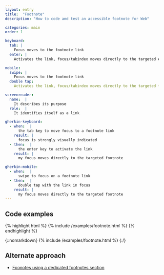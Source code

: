 ```yaml
---
layout: entry
title:  "Footnote"
description: "How to code and test an accessible footnote for Web"

categories: main
order: 1

keyboard:
  tab: |
    Focus moves to the footnote link
  enter: |
    Activates the link, focus/tabindex moves directly to the targeted element     

mobile:
  swipe: |
    Focus moves to the footnote link
  double tap:
    Activates the link, focus/tabindex moves directly to the targeted footnote

screenreader:
  name:  |
    It describes its purpose
  role:  |
    It identifies itself as a link

gherkin-keyboard: 
  - when:  |
      the tab key to move focus to a footnote link
    result: |
      focus is strongly visually indicated
  - then:  |
      the enter key to activate the link
    result: |
      my focus moves directly to the targeted footnote

gherkin-mobile:
  - when:  |
      swipe to focus on a footnote link
  - then:  |
      double tap with the link in focus
    result: |
      my focus moves directly to the targeted footnote
---
```


## Code examples

{% highlight html %}
{% include /examples/footnote.html %}
{% endhighlight %}

{::nomarkdown}
<example>
{% include /examples/footnote.html %}
</example>
{:/}


## Alternate approach

- [Foonotes using a dedicated footnotes section](https://www.sitepoint.com/accessible-footnotes-css/)